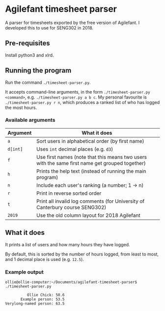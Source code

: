 # Agilefant timesheet parser
A parser for timesheets exported by the free version of Agilefant. I developed this to use for SENG302 in 2018.

## Pre-requisites

Install python3 and xlrd.

## Running the program

Run the command `./timesheet-parser.py`.

It accepts command-line arguments, in the form `./timesheet-parser.py <command>`, e.g. `./timesheet-parser.py a b c`. My personal favourite is `./timesheet-parser.py r n`, which produces a ranked list of who has logged the most hours.

### Available arguments

Argument |What it does
---------|------------
`a`      |Sort users in alphabetical order (by first name)
`d[int]` |Uses `int` decimal places (e.g. `d3`)
`f`      |Use first names (note that this means two users with the same first name get grouped together)
`h`      |Prints the help text (instead of running the main program)
`n`      |Include each user's ranking (a number; 1 -> n)
`r`      |Print in reverse sorted order
`t`      |Print all invalid log comments (for University of Canterbury course SENG302)
`2019`   |Use the old column layout for 2018 Agilefant

## What it does
It prints a list of users and how many hours they have logged.

By default, this is sorted by the number of hours logged, from least to most, and 1 decimal place is used (e.g. `12.5`).

### Example output

```
ollie@ollie-computer:~/Documents/agilefant-timesheet-parser$ ./timesheet-parser.py 

          Ollie Chick: 50.6
       Example person: 53.5
Verylong-named person: 63.5
```
